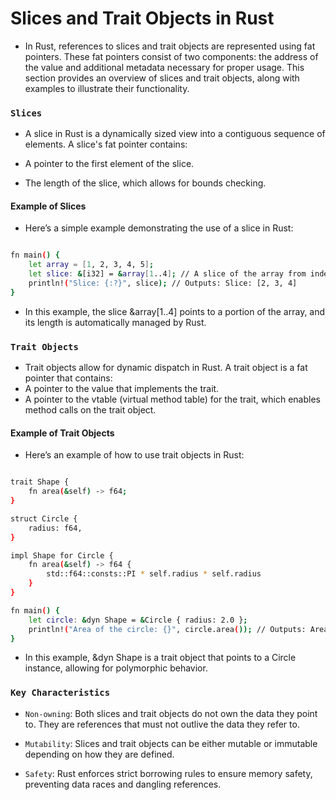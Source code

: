 # Slices and Trait Objects in Rust
  * In Rust, references to slices and trait objects are represented using fat pointers.    These fat pointers consist of two components: the address of the value and additional metadata necessary for proper usage. This section provides an overview of slices and trait objects, along with examples to illustrate their functionality.

### `Slices`
  * A slice in Rust is a dynamically sized view into a contiguous sequence of elements. A slice's fat pointer contains:

  * A pointer to the first element of the slice.
  * The length of the slice, which allows for bounds checking.

#### Example of Slices
  * Here’s a simple example demonstrating the use of a slice in Rust:

```bash

fn main() {
    let array = [1, 2, 3, 4, 5];
    let slice: &[i32] = &array[1..4]; // A slice of the array from index 1 to 3
    println!("Slice: {:?}", slice); // Outputs: Slice: [2, 3, 4]
}
```


  * In this example, the slice &array[1..4] points to a portion of the array, and its length is automatically managed by Rust.

### `Trait Objects`
  * Trait objects allow for dynamic dispatch in Rust. A trait object is a fat pointer that contains:
  * A pointer to the value that implements the trait.
  * A pointer to the vtable (virtual method table) for the trait, which enables method calls on the trait object.

#### Example of Trait Objects
  * Here’s an example of how to use trait objects in Rust:


```bash 

trait Shape {
    fn area(&self) -> f64;
}

struct Circle {
    radius: f64,
}

impl Shape for Circle {
    fn area(&self) -> f64 {
        std::f64::consts::PI * self.radius * self.radius
    }
}

fn main() {
    let circle: &dyn Shape = &Circle { radius: 2.0 };
    println!("Area of the circle: {}", circle.area()); // Outputs: Area of the circle: 12.566370614359172
}
```


  * In this example, &dyn Shape is a trait object that points to a Circle instance, allowing for polymorphic behavior.

### `Key Characteristics`
  * `Non-owning`: Both slices and trait objects do not own the data they point to. They are references that must not outlive the data they refer to.

  * `Mutability`: Slices and trait objects can be either mutable or immutable depending on how they are defined.

  * `Safety`: Rust enforces strict borrowing rules to ensure memory safety, preventing data races and dangling references.
